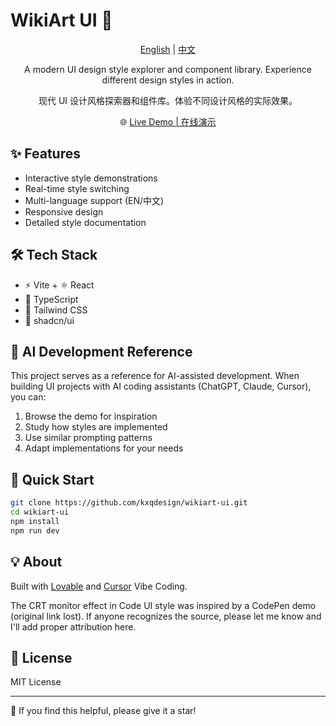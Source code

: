 # WikiArt UI 🎨

<div align="center">

[English](./README.md) | [中文](./README.zh-CN.md)

A modern UI design style explorer and component library. Experience different design styles in action.

现代 UI 设计风格探索器和组件库。体验不同设计风格的实际效果。

🌐 [Live Demo | 在线演示](https://wikiart-ui.lovable.app)

</div>

## ✨ Features

- Interactive style demonstrations
- Real-time style switching
- Multi-language support (EN/中文)
- Responsive design
- Detailed style documentation

## 🛠️ Tech Stack

- ⚡ Vite + ⚛️ React
- 📝 TypeScript
- 🎨 Tailwind CSS
- 🧩 shadcn/ui

## 🤖 AI Development Reference

This project serves as a reference for AI-assisted development. When building UI projects with AI coding assistants (ChatGPT, Claude, Cursor), you can:

1. Browse the demo for inspiration
2. Study how styles are implemented
3. Use similar prompting patterns
4. Adapt implementations for your needs

## 🚀 Quick Start

```bash
git clone https://github.com/kxqdesign/wikiart-ui.git
cd wikiart-ui
npm install
npm run dev
```

## 💡 About

Built with [Lovable](https://lovable.dev) and [Cursor](https://cursor.sh/) Vibe Coding.

The CRT monitor effect in Code UI style was inspired by a CodePen demo (original link lost). If anyone recognizes the source, please let me know and I'll add proper attribution here.

## 📜 License

MIT License

---

🌟 If you find this helpful, please give it a star!